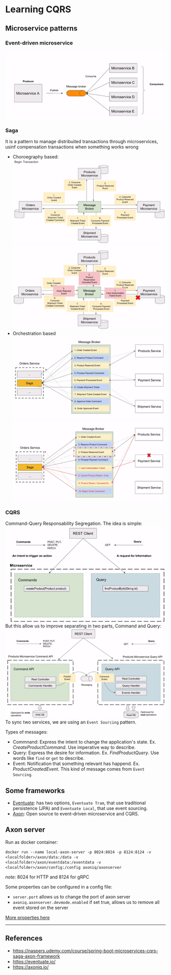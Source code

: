 # Learning CQRS

## Microservice patterns

### Event-driven microservice
![image](images/even-driven-architecture.png)

### Saga
It is a pattern to manage distribuited transactions through microservices, usinf compensation transactions when something works wrong
- Choroegraphy based: 
![image](images/saga-choroegraphy.png)
![image](images/saga-choroegraphy2.png)
- Orchestration based
![image](images/saga-orchestration.png)
![image](images/saga-orchestration2.png)

### CQRS
Command-Query Responsability Segregation. The idea is simple:
![image](images/cqrs.png)
But this allow us to improve separating in two parts, Command and Query:
![image](images/cqrs2.png)
To sync two services, we are using an `Event Sourcing` pattern.

Types of messages:
- Commnand: Express the intent to change the application's state. Ex. _CreateProductCommand_. Use imperative way to describe.
- Query: Express the desire for information. Ex. _FindProductQuery_. Use words like `find` or `get` to describe.
- Event: Notification that something relevant has happend. Ex. _ProductCreatedEvent_. This kind of message comes from `Event Sourcing`.


## Some frameworks
- [Eventuate](https://eventuate.io/): has two options, `Eventuate Tram`, that use traditional persistence (JPA) and `Eventuate Local`, that use event sourcing.
- [Axon](https://axoniq.io/): Open source to event-driven microservice and CQRS.


## Axon server

Run as docker container:
```shell
docker run --name local-axon-server -p 8024:8024 -p 8124:8124 -v <localfolder>/axon/data:/data -v <localfolder>/axon/eventdata:/eventdata -v <localfolder>/axon/config:/config axoniq/axonserver
```
_note_: 8024 for HTTP and 8124 for gRPC

Some properties can be configured in a config file:
- `server.port` allows us to change the port of axon server
- `axoniq.axonserver.devmode.enabled` if set true, allows us to remove all event stored on the server

[More properties here](https://docs.axoniq.io/reference-guide/axon-server/administration/admin-configuration/configuration#configuration-properties)

---
## References
- https://naspers.udemy.com/course/spring-boot-microservices-cqrs-saga-axon-framework
- https://eventuate.io/
- https://axoniq.io/